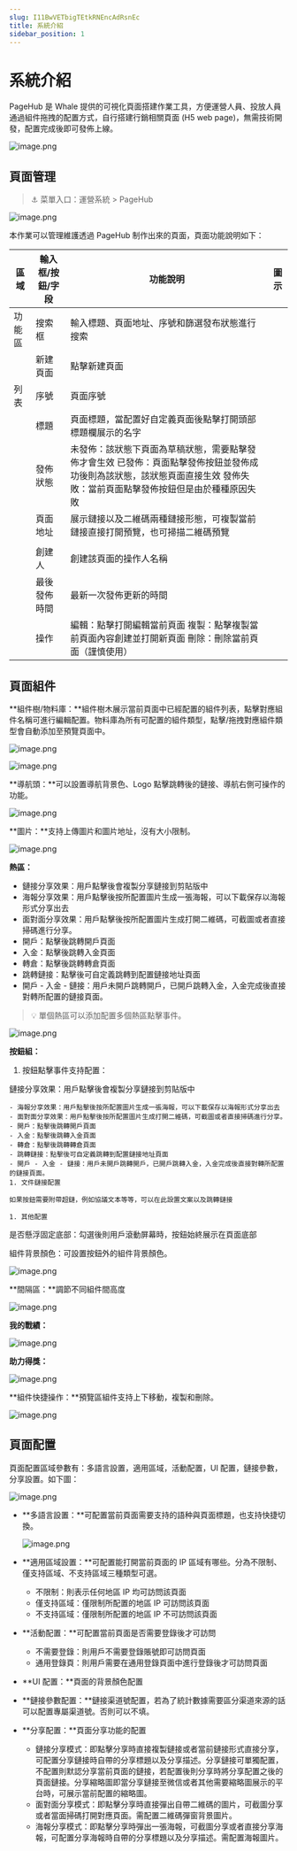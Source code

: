 ```yaml
---
slug: I11BwVETbigTEtkRNEncAdRsnEc
title: 系統介紹
sidebar_position: 1
---
```



# 系統介紹


PageHub 是 Whale 提供的可視化頁面搭建作業工具，方便運營人員、投放人員通過組件拖拽的配置方式，自行搭建行銷相關頁面 (H5 web page)，無需技術開發，配置完成後即可發佈上線。


![image.png](/assets/d464701d3c33dbf943f5c4876807b0bf.png)


## 頁面管理


> ⚓ 菜單入口：運營系統 > PageHub


![image.png](/assets/fad2079b5088264dff8e47082fd3df9e.png)


本作業可以管理維護透過 PageHub 制作出來的頁面，頁面功能說明如下：


| 區域  | 輸入框/按鈕/字段 | 功能說明                                                                                   | 圖示 |
| --- | --------- | -------------------------------------------------------------------------------------- | -- |
| 功能區 | 搜索框       | 輸入標題、頁面地址、序號和篩選發布狀態進行搜索                                                                |    |
|     | 新建頁面      | 點擊新建頁面                                                                                 |    |
| 列表  | 序號        | 頁面序號                                                                                   |    |
|     | 標題        | 頁面標題，當配置好自定義頁面後點擊打開頭部標題欄展示的名字                                                          |    |
|     | 發佈狀態      | 未發佈：該狀態下頁面為草稿狀態，需要點擊發佈才會生效 已發佈：頁面點擊發佈按鈕並發佈成功後則為該狀態，該狀態頁面直接生效 發佈失敗：當前頁面點擊發佈按鈕但是由於種種原因失敗 |    |
|     | 頁面地址      | 展示鏈接以及二維碼兩種鏈接形態，可複製當前鏈接直接打開預覽，也可掃描二維碼預覽                                                |    |
|     |           |                                                                                        |    |
|     | 創建人       | 創建該頁面的操作人名稱                                                                            |    |
|     | 最後發佈時間    | 最新一次發佈更新的時間                                                                            |    |
|     | 操作        | 編輯：點擊打開編輯當前頁面 複製：點擊複製當前頁面內容創建並打開新頁面 刪除：刪除當前頁面（謹慎使用）                                    |    |


## 頁面組件


**組件樹/物料庫：**組件樹木展示當前頁面中已經配置的組件列表，點擊對應組件名稱可進行編輯配置。物料庫為所有可配置的組件類型，點擊/拖拽對應組件類型會自動添加至預覽頁面中。


![image.png](/assets/dfef50fd7739ed885c2d36b0ceccb5d1.png)


![image.png](/assets/d350e0cb5e3d72776b3936549eb00625.png)


**導航頭：**可以設置導航背景色、Logo 點擊跳轉後的鏈接、導航右側可操作的功能。


![image.png](/assets/4cbb08a5bf12a6a040d96a75d1980dd0.png)


**圖片：**支持上傳圖片和圖片地址，沒有大小限制。


![image.png](/assets/9d3abd57f3820ec2d017d028039ce674.png)


**熱區：**

- 鏈接分享效果：用戶點擊後會複製分享鏈接到剪貼版中
- 海報分享效果：用戶點擊後按所配置圖片生成一張海報，可以下載保存以海報形式分享出去
- 面對面分享效果：用戶點擊後按所配置圖片生成打開二維碼，可截圖或者直接掃碼進行分享。
- 開戶：點擊後跳轉開戶頁面
- 入金：點擊後跳轉入金頁面
- 轉倉：點擊後跳轉轉倉頁面
- 跳轉鏈接：點擊後可自定義跳轉到配置鏈接地址頁面
- 開戶 - 入金 - 鏈接：用戶未開戶跳轉開戶，已開戶跳轉入金，入金完成後直接對轉所配置的鏈接頁面。

> 💡 單個熱區可以添加配置多個熱區點擊事件。


![image.png](/assets/bad336c41c8ca5bf53cc73f392bbb89a.png)


**按鈕組：**

1. 按鈕點擊事件支持配置：

鏈接分享效果：用戶點擊後會複製分享鏈接到剪貼版中

    - 海報分享效果：用戶點擊後按所配置圖片生成一張海報，可以下載保存以海報形式分享出去
    - 面對面分享效果：用戶點擊後按所配置圖片生成打開二維碼，可截圖或者直接掃碼進行分享。
    - 開戶：點擊後跳轉開戶頁面
    - 入金：點擊後跳轉入金頁面
    - 轉倉：點擊後跳轉轉倉頁面
    - 跳轉鏈接：點擊後可自定義跳轉到配置鏈接地址頁面
    - 開戶 - 入金 - 鏈接：用戶未開戶跳轉開戶，已開戶跳轉入金，入金完成後直接對轉所配置的鏈接頁面。
    1. 文件鏈接配置

    如果按鈕需要附帶超鏈，例如協議文本等等，可以在此設置文案以及跳轉鏈接

    1. 其他配置

是否懸浮固定底部：勾選後則用戶滾動屏幕時，按鈕始終展示在頁面底部


組件背景顏色：可設置按鈕外的組件背景顏色。


![image.png](/assets/03bd7c03f7cfdf17a92ccbf19f1f1b57.png)


**間隔區：**調節不同組件間高度


![image.png](/assets/ae4c236b675cf7acaf76080cad35cb66.png)


**我的戰績：**


![image.png](/assets/0bc545f5cc5d70be91c2be87a6fb2a94.png)


**助力得獎：**


![image.png](/assets/6e6b2b462e58010db40193eb7fcf65df.png)


**組件快捷操作：**預覽區組件支持上下移動，複製和刪除。


![image.png](/assets/1b4a8fe0185ab9778cdb88ad82f629a3.png)


## 頁面**配置**


頁面配置區域參數有：多語言設置，適用區域，活動配置，UI 配置，鏈接參數，分享設置。如下圖：


![image.png](/assets/7fd297f767bded5ad97b069e04e046d8.png)

- **多語言設置：**可配置當前頁面需要支持的語种與頁面標題，也支持快捷切換。

    ![image.png](/assets/1e917c9c58bb6908a78516406421b9c8.png)

- **適用區域設置：**可配置能打開當前頁面的 IP 區域有哪些。分為不限制、僅支持區域、不支持區域三種類型可選。
    - 不限制：則表示任何地區 IP 均可訪問該頁面
    - 僅支持區域：僅限制所配置的地區 IP 可訪問該頁面
    - 不支持區域：僅限制所配置的地區 IP 不可訪問該頁面
- **活動配置：**可配置當前頁面是否需要登錄後才可訪問
    - 不需要登錄：則用戶不需要登錄賬號即可訪問頁面
    - 通用登錄頁：則用戶需要在通用登錄頁面中進行登錄後才可訪問頁面
- **UI 配置：**頁面的背景顏色配置
- **鏈接參數配置：**鏈接渠道號配置，若為了統計數據需要區分渠道來源的話可以配置專屬渠道號。否則可以不填。
- **分享配置：**頁面分享功能的配置
    - 鏈接分享模式：即點擊分享時直接複製鏈接或者當前鏈接形式直接分享，可配置分享鏈接時自帶的分享標題以及分享描述。分享鏈接可單獨配置，不配置則默認分享當前頁面的鏈接，若配置後則分享時將分享配置之後的頁面鏈接。分享縮略圖即當分享鏈接至微信或者其他需要縮略圖展示的平台時，可展示當前配置的縮略圖。
    - 面對面分享模式：即點擊分享時直接彈出自帶二維碼的圖片，可截圖分享或者當面掃碼打開對應頁面。需配置二維碼彈窗背景圖片。
    - 海報分享模式：即點擊分享時彈出一張海報，可截圖分享或者直接分享海報，可配置分享海報時自帶的分享標題以及分享描述。需配置海報圖片。
